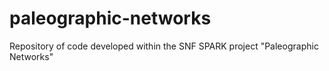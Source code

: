 # paleographic-networks
Repository of code developed within the SNF SPARK project "Paleographic Networks"

